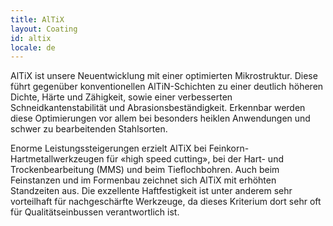 ```yaml
---
title: AlTiX
layout: Coating
id: altix
locale: de
---
```

AlTiX ist unsere Neuentwicklung mit einer optimierten Mikrostruktur. Diese führt gegenüber konventionellen AlTiN-Schichten zu einer deutlich höheren Dichte, Härte und Zähigkeit, sowie einer verbesserten Schneidkantenstabilität und Abrasionsbeständigkeit. Erkennbar werden diese Optimierungen vor allem bei besonders heiklen Anwendungen und schwer zu bearbeitenden Stahlsorten.

Enorme Leistungssteigerungen erzielt AlTiX bei Feinkorn-Hartmetallwerkzeugen für «high speed cutting», bei der Hart- und Trockenbearbeitung (MMS) und beim Tieflochbohren. Auch beim Feinstanzen und im Formenbau zeichnet sich AlTiX mit erhöhten Standzeiten aus. Die exzellente Haftfestigkeit ist unter anderem sehr vorteilhaft für nachgeschärfte Werkzeuge, da dieses Kriterium dort sehr oft für Qualitätseinbussen verantwortlich ist.

